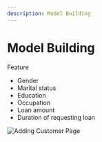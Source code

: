 ```yaml
---
description: Model Building
---
```


# Model Building

Feature

* Gender​
* Marital status​
* Education​
* Occupation​
* Loan amount​
* Duration of requesting loan​

![Adding Customer Page](../../../.gitbook/assets/272505883\_672157563806214\_1981508488732221572\_n.png)
